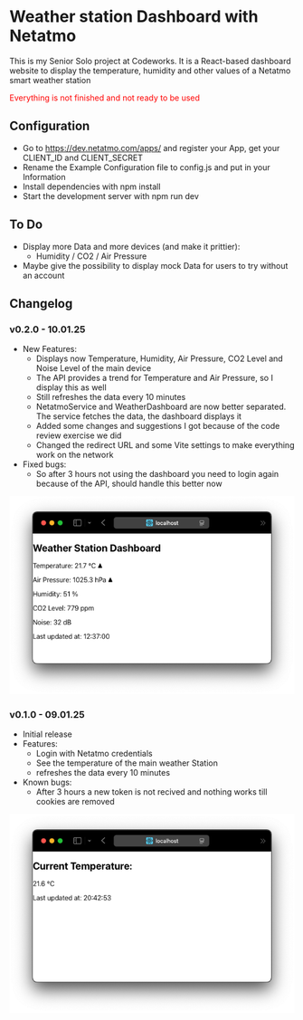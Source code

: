 # Weather station Dashboard with Netatmo

This is my Senior Solo project at Codeworks.
It is a React-based dashboard website to display the temperature, humidity and other values of a Netatmo smart weather station

<span style="color:red">Everything is not finished and not ready to be used</span>

## Configuration

* Go to https://dev.netatmo.com/apps/ and register your App, get your CLIENT_ID and CLIENT_SECRET
* Rename the Example Configuration file to config.js and put in your Information
* Install dependencies with npm install
* Start the development server with npm run dev

## To Do
* Display more Data and more devices (and make it prittier):
  * Humidity / CO2 / Air Pressure
* Maybe give the possibility to display mock Data for users to try without an account

## Changelog

### v0.2.0 - 10.01.25
* New Features:
  * Displays now Temperature, Humidity, Air Pressure, CO2 Level and Noise Level of the main device
  * The API provides a trend for Temperature and Air Pressure, so I display this as well
  * Still refreshes the data every 10 minutes
  * NetatmoService and WeatherDashboard are now better separated. The service fetches the data, the dashboard displays it
  * Added some changes and suggestions I got because of the code review exercise we did
  * Changed the redirect URL and some Vite settings to make everything work on the network
* Fixed bugs:
  * So after 3 hours not using the dashboard you need to login again because of the API, should handle this better now

![Picture of v0.2.0](/README_assets/v0.2.0.png)

### v0.1.0 - 09.01.25
* Initial release
* Features:
  * Login with Netatmo credentials
  * See the temperature of the main weather Station
  * refreshes the data every 10 minutes
* Known bugs:
  * After 3 hours a new token is not recived and nothing works till cookies are removed

![Picture of v0.1.0](/README_assets/v0.1.0.png)